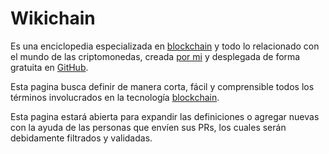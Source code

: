 # Wikichain

Es una enciclopedia especializada en [blockchain] y todo lo relacionado con el mundo de
las criptomonedas, creada [por mi](/aboutme/) y desplegada de forma gratuita en
[GitHub](https://github.com/EdixonAlberto/doc-wikichain.git).

Esta pagina busca definir de manera corta, fácil y comprensible todos los términos
involucrados en la tecnología [blockchain].

Esta pagina estará abierta para expandir las definiciones o agregar nuevas con la ayuda de
las personas que envíen sus PRs, los cuales serán debidamente filtrados y validadas.

[blockchain]: /blockchain/
